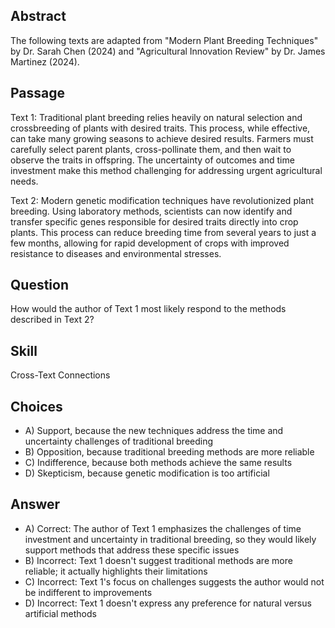 ## Abstract
The following texts are adapted from "Modern Plant Breeding Techniques" by Dr. Sarah Chen (2024) and "Agricultural Innovation Review" by Dr. James Martinez (2024).

## Passage
Text 1:
Traditional plant breeding relies heavily on natural selection and crossbreeding of plants with desired traits. This process, while effective, can take many growing seasons to achieve desired results. Farmers must carefully select parent plants, cross-pollinate them, and then wait to observe the traits in offspring. The uncertainty of outcomes and time investment make this method challenging for addressing urgent agricultural needs.

Text 2:
Modern genetic modification techniques have revolutionized plant breeding. Using laboratory methods, scientists can now identify and transfer specific genes responsible for desired traits directly into crop plants. This process can reduce breeding time from several years to just a few months, allowing for rapid development of crops with improved resistance to diseases and environmental stresses.

## Question
How would the author of Text 1 most likely respond to the methods described in Text 2?

## Skill
Cross-Text Connections

## Choices
- A) Support, because the new techniques address the time and uncertainty challenges of traditional breeding
- B) Opposition, because traditional breeding methods are more reliable
- C) Indifference, because both methods achieve the same results
- D) Skepticism, because genetic modification is too artificial

## Answer
- A) Correct: The author of Text 1 emphasizes the challenges of time investment and uncertainty in traditional breeding, so they would likely support methods that address these specific issues
- B) Incorrect: Text 1 doesn't suggest traditional methods are more reliable; it actually highlights their limitations
- C) Incorrect: Text 1's focus on challenges suggests the author would not be indifferent to improvements
- D) Incorrect: Text 1 doesn't express any preference for natural versus artificial methods